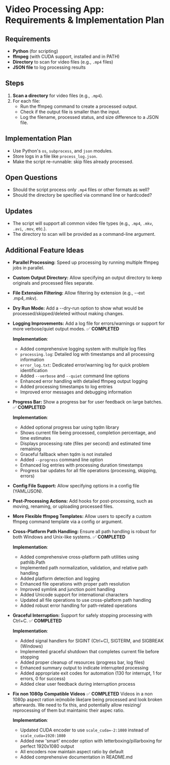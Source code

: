 # Video Processing App: Requirements & Implementation Plan

## Requirements
- **Python** (for scripting)
- **ffmpeg** (with CUDA support, installed and in PATH)
- **Directory** to scan for video files (e.g., `.mp4` files)
- **JSON file** to log processing results

## Steps
1. **Scan a directory** for video files (e.g., `.mp4`).
2. For each file:
   - Run the ffmpeg command to create a processed output.
   - Check if the output file is smaller than the input.
   - Log the filename, processed status, and size difference to a JSON file.

## Implementation Plan
- Use Python's `os`, `subprocess`, and `json` modules.
- Store logs in a file like `process_log.json`.
- Make the script re-runnable: skip files already processed.

## Open Questions
- Should the script process only `.mp4` files or other formats as well?
- Should the directory be specified via command line or hardcoded?

## Updates
- The script will support all common video file types (e.g., `.mp4`, `.mkv`, `.avi`, `.mov`, etc.).
- The directory to scan will be provided as a command-line argument.

## Additional Feature Ideas

- **Parallel Processing:** Speed up processing by running multiple ffmpeg jobs in parallel.

- **Custom Output Directory:** Allow specifying an output directory to keep originals and processed files separate.

- **File Extension Filtering:** Allow filtering by extension (e.g., --ext .mp4,.mkv).

- **Dry Run Mode:** Add a --dry-run option to show what would be processed/skipped/deleted without making changes.

- **Logging Improvements:** Add a log file for errors/warnings or support for more verbose/quiet output modes. ✅ **COMPLETED**
   
   **Implementation**:
   - Added comprehensive logging system with multiple log files
   - `processing.log`: Detailed log with timestamps and all processing information
   - `error_log.txt`: Dedicated error/warning log for quick problem identification
   - Added `--verbose` and `--quiet` command line options
   - Enhanced error handling with detailed ffmpeg output logging
   - Added processing timestamps to log entries
   - Improved error messages and debugging information
   
- **Progress Bar:** Show a progress bar for user feedback on large batches. ✅ **COMPLETED**
   
   **Implementation**:
   - Added optional progress bar using tqdm library
   - Shows current file being processed, completion percentage, and time estimates
   - Displays processing rate (files per second) and estimated time remaining
   - Graceful fallback when tqdm is not installed
   - Added `--progress` command line option
   - Enhanced log entries with processing duration timestamps
   - Progress bar updates for all file operations (processing, skipping, errors)

- **Config File Support:** Allow specifying options in a config file (YAML/JSON).

- **Post-Processing Actions:** Add hooks for post-processing, such as moving, renaming, or uploading processed files.

- **More Flexible ffmpeg Templates:** Allow users to specify a custom ffmpeg command template via a config or argument.

- **Cross-Platform Path Handling:** Ensure all path handling is robust for both Windows and Unix-like systems. ✅ **COMPLETED**
   
   **Implementation**:
   - Added comprehensive cross-platform path utilities using pathlib.Path
   - Implemented path normalization, validation, and relative path handling
   - Added platform detection and logging
   - Enhanced file operations with proper path resolution
   - Improved symlink and junction point handling
   - Added Unicode support for international characters
   - Updated all file operations to use cross-platform path handling
   - Added robust error handling for path-related operations

- **Graceful Interruption:** Support for safely stopping processing with Ctrl+C. ✅ **COMPLETED**
   
   **Implementation**:
   - Added signal handlers for SIGINT (Ctrl+C), SIGTERM, and SIGBREAK (Windows)
   - Implemented graceful shutdown that completes current file before stopping
   - Added proper cleanup of resources (progress bar, log files)
   - Enhanced summary output to indicate interrupted processing
   - Added appropriate exit codes for automation (130 for interrupt, 1 for errors, 0 for success)
   - Added clear user feedback during interruption process

- **Fix non 1080p Compatible Videos** ✅ **COMPLETED**
   Videos in a non 1080p aspect ration ie(mobile like)are being processed and look broken afterwards.
   We need to fix this, and potentially allow resizing/ reprocessing of them but maintainic their aspec ratio.
   
   **Implementation**: 
   - Updated CUDA encoder to use `scale_cuda=-2:1080` instead of `scale_cuda=1920:1080`
   - Added new 'smart' encoder option with letterboxing/pillarboxing for perfect 1920x1080 output
   - All encoders now maintain aspect ratio by default
   - Added comprehensive documentation in README.md